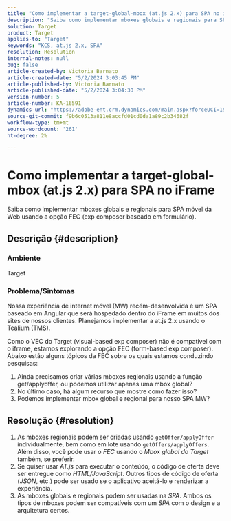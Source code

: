 ```yaml
---
title: "Como implementar a target-global-mbox (at.js 2.x) para SPA no iFrame"
description: "Saiba como implementar mboxes globais e regionais para SPA móvel da Web."
solution: Target
product: Target
applies-to: "Target"
keywords: "KCS, at.js 2.x, SPA"
resolution: Resolution
internal-notes: null
bug: false
article-created-by: Victoria Barnato
article-created-date: "5/2/2024 3:03:45 PM"
article-published-by: Victoria Barnato
article-published-date: "5/2/2024 3:04:30 PM"
version-number: 5
article-number: KA-16591
dynamics-url: "https://adobe-ent.crm.dynamics.com/main.aspx?forceUCI=1&pagetype=entityrecord&etn=knowledgearticle&id=5a61b62a-9508-ef11-9f89-6045bd06eea5"
source-git-commit: f9b6c0513a811e8accfd01cd0da1a89c2b34682f
workflow-type: tm+mt
source-wordcount: '261'
ht-degree: 2%

---
```


# Como implementar a target-global-mbox (at.js 2.x) para SPA no iFrame


Saiba como implementar mboxes globais e regionais para SPA móvel da Web usando a opção FEC (exp composer baseado em formulário).

## Descrição {#description}


### <b>Ambiente</b>

Target



### <b>Problema/Sintomas</b>

Nossa experiência de internet móvel (MW) recém-desenvolvida é um SPA baseado em Angular que será hospedado dentro do iFrame em muitos dos sites de nossos clientes. Planejamos implementar a at.js 2.x usando o Tealium (TMS).

Como o VEC do Target (visual-based exp composer) não é compatível com o iframe, estamos explorando a opção FEC (form-based exp composer). Abaixo estão alguns tópicos da FEC sobre os quais estamos conduzindo pesquisas:



1. Ainda precisamos criar várias mboxes regionais usando a função get/applyoffer, ou podemos utilizar apenas uma mbox global?
2. No último caso, há algum recurso que mostre como fazer isso?
3. Podemos implementar mbox global e regional para nosso SPA MW?



## Resolução {#resolution}


1. As mboxes regionais podem ser criadas usando `getOffer/applyOffer` individualmente, bem como em lote usando `getOffers/applyOffers`. Além disso, você pode usar o *FEC* usando o *Mbox global do Target* também, se preferir.
2. Se quiser usar *AT.js* para executar o conteúdo, o código de oferta deve ser entregue como *HTML/JavaScript*. Outros tipos de código de oferta (*JSON*, etc.) pode ser usado se o aplicativo aceitá-lo e renderizar a experiência.
3. As mboxes globais e regionais podem ser usadas na *SPA*. Ambos os tipos de mboxes podem ser compatíveis com um *SPA* com o design e a arquitetura certos.

